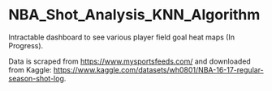 # NBA_Shot_Analysis_KNN_Algorithm
Intractable dashboard to see various player field goal heat maps (In Progress).

Data is scraped from https://www.mysportsfeeds.com/ and downloaded from Kaggle: https://www.kaggle.com/datasets/wh0801/NBA-16-17-regular-season-shot-log. 
